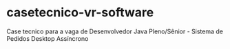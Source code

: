 # casetecnico-vr-software
Case tecnico para a vaga de Desenvolvedor Java Pleno/Sênior - Sistema de Pedidos Desktop Assíncrono
